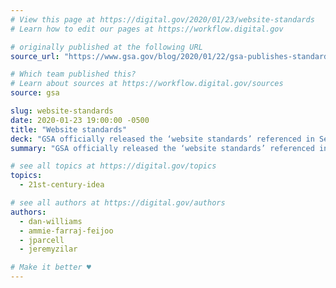 ```yaml
---
# View this page at https://digital.gov/2020/01/23/website-standards
# Learn how to edit our pages at https://workflow.digital.gov

# originally published at the following URL
source_url: "https://www.gsa.gov/blog/2020/01/22/gsa-publishes-standards-for-building-federal-websites-and-digital-services"

# Which team published this?
# Learn about sources at https://workflow.digital.gov/sources
source: gsa

slug: website-standards
date: 2020-01-23 19:00:00 -0500
title: "Website standards"
deck: "GSA officially released the ‘website standards’ referenced in Section 3(e) of 21st Century IDEA. **The U.S. Web Design System (USWDS) is key to new website standards.**"
summary: "GSA officially released the ‘website standards’ referenced in Section 3(e) of 21st Century IDEA. **The U.S. Web Design System (USWDS) is key to new website standards.**"

# see all topics at https://digital.gov/topics
topics:
  - 21st-century-idea

# see all authors at https://digital.gov/authors
authors:
  - dan-williams
  - ammie-farraj-feijoo
  - jparcell
  - jeremyzilar

# Make it better ♥
---
```

